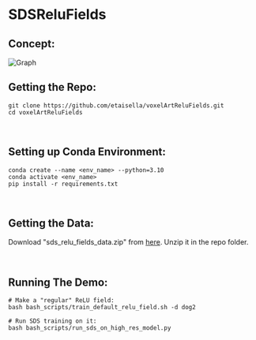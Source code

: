 # SDSReluFields

## Concept:
![Graph](https://tau-vailab.github.io/Vox-E/images/overview_official.png "Flow:")

## Getting the Repo:
    git clone https://github.com/etaisella/voxelArtReluFields.git
    cd voxelArtReluFields

</br>

## Setting up Conda Environment:
    conda create --name <env_name> --python=3.10
    conda activate <env_name>
    pip install -r requirements.txt

</br>

## Getting the Data:
Download "sds_relu_fields_data.zip" from [here](https://drive.google.com/drive/folders/15nsQQzF1ykgefZ4WXuINgdOM90VxtXvL?usp=sharing).
Unzip it in the repo folder.

</br>

## Running The Demo:
    # Make a "regular" ReLU field:
    bash bash_scripts/train_default_relu_field.sh -d dog2

    # Run SDS training on it:
    bash bash_scripts/run_sds_on_high_res_model.py





